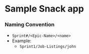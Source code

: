 # Sample Snack app

### Naming Convention
- `Sprint#/<Epic-Name>/<name>`
- Example:
    - `Sprint1/Job-Listings/john`



